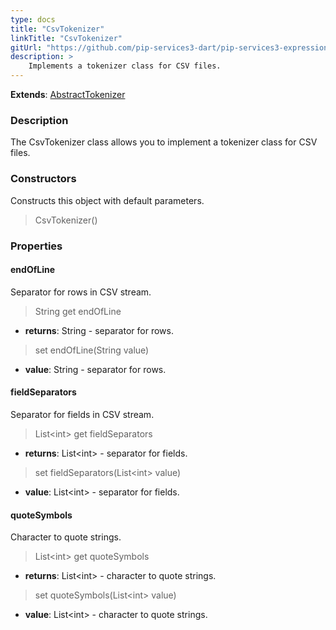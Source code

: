 ```yaml
---
type: docs
title: "CsvTokenizer"
linkTitle: "CsvTokenizer"
gitUrl: "https://github.com/pip-services3-dart/pip-services3-expressions-dart"
description: > 
    Implements a tokenizer class for CSV files.
---
```


**Extends**: [AbstractTokenizer](../../tokenizers/abstract_tokenizer)

### Description

The CsvTokenizer class allows you to implement a tokenizer class for CSV files.

### Constructors
Constructs this object with default parameters.

> CsvTokenizer()

### Properties

#### endOfLine
Separator for rows in CSV stream.

> String get endOfLine

- **returns**: String - separator for rows.

> set endOfLine(String value)

- **value**: String - separator for rows.

#### fieldSeparators
Separator for fields in CSV stream.

> List\<int\> get fieldSeparators

- **returns**: List\<int\> - separator for fields.

> set fieldSeparators(List\<int\> value)

- **value**: List\<int\> - separator for fields.


#### quoteSymbols
Character to quote strings.

> List\<int\> get quoteSymbols

- **returns**: List\<int\> - character to quote strings.

> set quoteSymbols(List\<int\> value)

- **value**: List\<int\> - character to quote strings.
